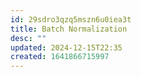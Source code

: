 ```yaml
---
id: 29sdro3qzq5mszn6u0iea3t
title: Batch Normalization
desc: ""
updated: 2024-12-15T22:35
created: 1641866715997
---
```


